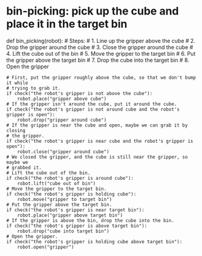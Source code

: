 # bin-picking: pick up the cube and place it in the target bin
def bin_picking(robot):
    # Steps:
    #  1. Line up the gripper above the cube
    #  2. Drop the gripper around the cube
    #  3. Close the gripper around the cube
    #  4. Lift the cube out of the bin
    #  5. Move the gripper to the target bin
    #  6. Put the gripper above the target bin
    #  7. Drop the cube into the target bin
    #  8. Open the gripper
    
    # First, put the gripper roughly above the cube, so that we don't bump it while
    # trying to grab it.
    if check("the robot's gripper is not above the cube"):
        robot.place("gripper above cube")
    # If the gripper isn't around the cube, put it around the cube.
    if check("the robot's gripper is not around cube and the robot's gripper is open"):
        robot.drop("gripper around cube")
    # If the gripper is near the cube and open, maybe we can grab it by closing
    # the gripper.
    if check("the robot's gripper is near cube and the robot's gripper is open"):
        robot.close("gripper around cube")
    # We closed the gripper, and the cube is still near the gripper, so maybe we
    # grabbed it.
    # Lift the cube out of the bin.
    if check("the robot's gripper is around cube"):
        robot.lift("cube out of bin")
    # Move the gripper to the target bin.
    if check("the robot's gripper is holding cube"):
        robot.move("gripper to target bin")
    # Put the gripper above the target bin.
    if check("the robot's gripper is near target bin"):
        robot.place("gripper above target bin")
    # If the gripper is above the bin, drop the cube into the bin.
    if check("the robot's gripper is above target bin"):
        robot.drop("cube into target bin")
    # Open the gripper.
    if check("the robot's gripper is holding cube above target bin"):
        robot.open("gripper")